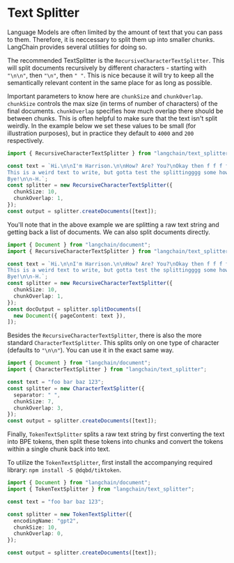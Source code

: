 # Text Splitter

Language Models are often limited by the amount of text that you can pass to them. Therefore, it is neccessary to split them up into smaller chunks. LangChain provides several utilities for doing so.

The recommended TextSplitter is the `RecursiveCharacterTextSplitter`. This will split documents recursively by different characters - starting with `"\n\n"`, then `"\n"`, then `" "`. This is nice because it will try to keep all the semantically relevant content in the same place for as long as possible.

Important parameters to know here are `chunkSize` and `chunkOverlap`. `chunkSize` controls the max size (in terms of number of characters) of the final documents. `chunkOverlap` specifies how much overlap there should be between chunks. This is often helpful to make sure that the text isn't split weirdly. In the example below we set these values to be small (for illustration purposes), but in practice they default to `4000` and `200` respectively.

```typescript
import { RecursiveCharacterTextSplitter } from "langchain/text_splitter";

const text = `Hi.\n\nI'm Harrison.\n\nHow? Are? You?\nOkay then f f f f.
This is a weird text to write, but gotta test the splittingggg some how.\n\n
Bye!\n\n-H.`;
const splitter = new RecursiveCharacterTextSplitter({
  chunkSize: 10,
  chunkOverlap: 1,
});
const output = splitter.createDocuments([text]);
```

You'll note that in the above example we are splitting a raw text string and getting back a list of documents. We can also split documents directly.

```typescript
import { Document } from "langchain/document";
import { RecursiveCharacterTextSplitter } from "langchain/text_splitter";

const text = `Hi.\n\nI'm Harrison.\n\nHow? Are? You?\nOkay then f f f f.
This is a weird text to write, but gotta test the splittingggg some how.\n\n
Bye!\n\n-H.`;
const splitter = new RecursiveCharacterTextSplitter({
  chunkSize: 10,
  chunkOverlap: 1,
});
const docOutput = splitter.splitDocuments([
  new Document({ pageContent: text }),
]);
```

Besides the `RecursiveCharacterTextSplitter`, there is also the more standard `CharacterTextSplitter`. This splits only on one type of character (defaults to `"\n\n"`). You can use it in the exact same way.

```typescript
import { Document } from "langchain/document";
import { CharacterTextSplitter } from "langchain/text_splitter";

const text = "foo bar baz 123";
const splitter = new CharacterTextSplitter({
  separator: " ",
  chunkSize: 7,
  chunkOverlap: 3,
});
const output = splitter.createDocuments([text]);
```

Finally, `TokenTextSplitter` splits a raw text string by first converting the text into BPE tokens, then split these tokens into chunks and convert the tokens within a single chunk back into text.

To utilize the `TokenTextSplitter`, first install the accompanying required library: `npm install -S @dqbd/tiktoken`.

```typescript
import { Document } from "langchain/document";
import { TokenTextSplitter } from "langchain/text_splitter";

const text = "foo bar baz 123";

const splitter = new TokenTextSplitter({
  encodingName: "gpt2",
  chunkSize: 10,
  chunkOverlap: 0,
});

const output = splitter.createDocuments([text]);
```
